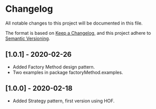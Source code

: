 # Changelog
All notable changes to this project will be documented in this file.

The format is based on [Keep a Changelog](https://keepachangelog.com/en/1.0.0/),
and this project adhere to [Semantic Versioning](https://semver.org/spec/v2.0.0.html).

## [1.0.1] - 2020-02-26
- Added Factory Method design pattern.
- Two examples in package factoryMethod.examples.

## [1.0.0] - 2020-02-18
- Added Strategy pattern, first version using HOF.